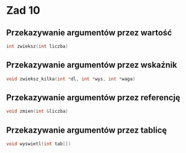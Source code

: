 # Zad 10
## Przekazywanie argumentów przez wartość
```c++
int zwieksz(int liczba)
```

## Przekazywanie argumentów przez wskaźnik
```c++
void zwieksz_kilka(int *dl, int *wys, int *waga)
```

## Przekazywanie argumentów przez referencję
```c++
void zmien(int &liczba)
```

## Przekazywanie argumentów przez tablicę
```c++
void wyswietl(int tab[])
```

